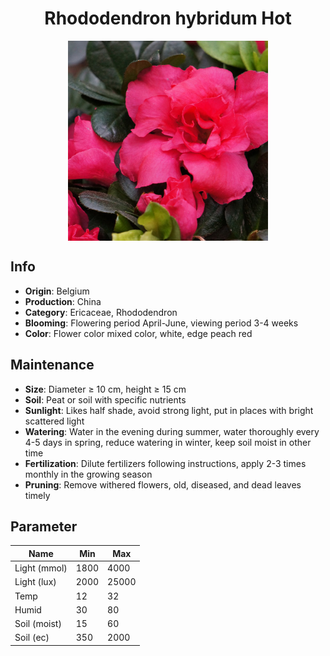 <h1 align='center'>Rhododendron hybridum Hot</h1>
<p align="center">
    <img 
        align='center'
        width='320'
        src="../images/rhododendron hybridum hot.png" 
        alt='Rhododendron hybridum Hot' />
</p>

## Info

 - **Origin**: Belgium
 - **Production**: China
 - **Category**: Ericaceae, Rhododendron
 - **Blooming**: Flowering period April-June, viewing period 3-4 weeks
 - **Color**: Flower color mixed color, white, edge peach red

## Maintenance

 - **Size**: Diameter ≥ 10 cm, height ≥ 15 cm
 - **Soil**: Peat or soil with specific nutrients
 - **Sunlight**: Likes half shade, avoid strong light, put in places with bright scattered light
 - **Watering**: Water in the evening during summer, water thoroughly every 4-5 days in spring, reduce watering in winter, keep soil moist in other time
 - **Fertilization**: Dilute fertilizers following instructions,  apply 2-3 times monthly in the growing season
 - **Pruning**: Remove withered flowers, old, diseased, and dead leaves timely

## Parameter

| Name         | Min  | Max   |
|--------------|------|-------|
| Light (mmol) | 1800 | 4000  |
| Light (lux)  | 2000 | 25000 |
| Temp         | 12    | 32    |
| Humid        | 30   | 80    |
| Soil (moist) | 15   | 60    |
| Soil (ec)    | 350  | 2000  |